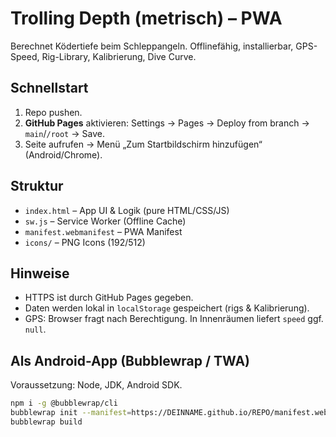 # Trolling Depth (metrisch) – PWA

Berechnet Ködertiefe beim Schleppangeln. Offlinefähig, installierbar, GPS-Speed, Rig-Library, Kalibrierung, Dive Curve.

## Schnellstart
1. Repo pushen.
2. **GitHub Pages** aktivieren: Settings → Pages → Deploy from branch → `main`/`/root` → Save.
3. Seite aufrufen → Menü „Zum Startbildschirm hinzufügen“ (Android/Chrome).

## Struktur
- `index.html` – App UI & Logik (pure HTML/CSS/JS)
- `sw.js` – Service Worker (Offline Cache)
- `manifest.webmanifest` – PWA Manifest
- `icons/` – PNG Icons (192/512)

## Hinweise
- HTTPS ist durch GitHub Pages gegeben.
- Daten werden lokal in `localStorage` gespeichert (rigs & Kalibrierung).
- GPS: Browser fragt nach Berechtigung. In Innenräumen liefert `speed` ggf. `null`.

## Als Android-App (Bubblewrap / TWA)
Voraussetzung: Node, JDK, Android SDK.

```bash
npm i -g @bubblewrap/cli
bubblewrap init --manifest=https://DEINNAME.github.io/REPO/manifest.webmanifest
bubblewrap build
